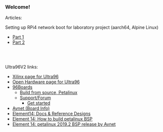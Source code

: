 ### Welcome!


Articles:

Setting up RPi4 network boot for laboratory project
(aarch64, Alpine Linux)

* [Part 1](https://github.com/malus-brandywine/malus-brandywine/blob/master/Articles/RPi-netboot/rpi4-netboot-aarch64-alpine-part1.md)
* [Part 2](https://github.com/malus-brandywine/malus-brandywine/blob/master/Articles/RPi-netboot/rpi4-netboot-aarch64-alpine-part2.md)


</br>
</br>


Ultra96V2 links:
- [Xilinx page for Ultra96](https://www.xilinx.com/products/boards-and-kits/1-vad4rl.html)
- [Open Hardware page for Ultra96](https://ohwr.org/project/soc-course/wikis/Avnet-Ultra96-V2)
- [96Boards](https://www.96boards.org/product/ultra96)
    - [Build from source, Petalinux](https://www.96boards.org/documentation/consumer/ultra96/ultra96-v2/build/peta-linux.md.html)
    - [Support/Forum](https://discuss.96boards.org/c/products/ultra96/29)
        - [Get started](https://discuss.96boards.org/t/best-way-to-get-started-with-ultra96v2-and-petalinux/9483)
- [Avnet (Board Info)](https://www.avnet.com/wps/portal/us/products/new-product-introductions/npi/aes-ultra96-v2/)
- [Element14: Docs & Reference Designs](https://www.element14.com/community/docs/DOC-95649)
- [Element 14: How to build petalinux BSP](https://www.element14.com/community/groups/fpga-group/blog/2020/05/01/petalinux-git-howto)
- [Element 14: petalinux 2019.2 BSP release by Avnet](https://www.element14.com/community/groups/fpga-group/blog/2020/02/24/new-petalinux-20192-bsp-for-ultra96-v2)
